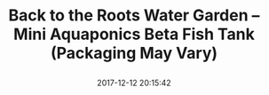 ---
title: > #shorten me
  Back to the Roots Water Garden – Mini Aquaponics Beta Fish Tank (Packaging May Vary)
name: >
  Back to the Roots Water Garden – Mini Aquaponics Beta Fish Tank (Packaging May Vary)
date: "2017-12-12 20:15:42"
buy_now: "https://www.amazon.com/Back-Roots-Water-Garden-Aquaponics/dp/B01LZMHWF6?psc=1&SubscriptionId=AKIAIA5RBQIWQVTCUEUQ&tag=coldcutdeals-20&linkCode=xm2&camp=2025&creative=165953&creativeASIN=B01LZMHWF6"
description_markdown: >-

  - CUSTOMERS LOVE US - "The genius of this fish tank this is how little you have to do. The instructions are easy to follow even if you lack a green thumb or familiarity with fish. Just fill the tank, plug in the pump, put the grow stones in the planter, and sprinkle with seeds. Within a few days, you'll start to see plants growing. Unlike traditional tanks, you skip the water filter and the hassle of regularly changing the water, because the roots clean the water for you." - Wired.com 2017

  - GUARANTEED TO GROW - This award-winning, home aquaponics beta fish tank comes with our "100% Guaranteed to Grow" promise, making it great for beginners. We promise your aqua farm will grow or we'll give you a full refund, no questions asked.

  - SELF CLEANING - This self-cleaning beta fish tank aqaurium effortlessly grows organic plants on top. The fish waste fertilizes the plants and the plants clean the water - no water changes required! It's a table-top, closed-loop ecosystem perfect for kitchens or classrooms. Grows year-round!

  - PERFECT GIFT OR SCHOOL PROJECT - This mini aquafarm makes a perfect gift or classroom project to teach about DIY aquaponics & ecosystems. We hope to help every family experience the magic of growing their own food & make gardening part of every school curriculum!

  - MADE IN THE USA - All Back to the Roots products are designed and manufactured in the United States. We hope you join the Back to the Roots family as we work to "Undo Food" and connect back to where it comes from.


tweet_id_str: "940676556573368320"
price: "$99.99"
list_price: "$99.99"
deal_price: "$48.50"
you_save: "$51.49 (51%)"
asin: "B01LZMHWF6"
image: "https://images-na.ssl-images-amazon.com/images/I/51PIu5zPE-L.jpg"
---